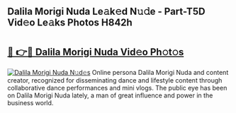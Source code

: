 ## Dalila Morigi Nuda Le𝚊k𝚎d N𝚞𝚍e - Part-T5D Vid𝚎o Le𝚊ks Photos H842h

# <h2><a href="http://fbfrl9.evod.top/?m=Dalila+Morigi+Nuda">🔗 👉🔴 Dalila Morigi Nuda Vid𝚎o Ph𝚘t𝚘s</a></h2>

[![Dalila Morigi Nuda N𝚞d𝚎s](https://i.imgur.com/8V9OHl7.gif)](http://fbfrl9.evod.top/?m=Dalila+Morigi+Nuda)
Online persona Dalila Morigi Nuda and content creator, recognized for disseminating dance and lifestyle content through collaborative dance performances and mini vlogs. The public eye has been on Dalila Morigi Nuda lately, a man of great influence and power in the business world. 
